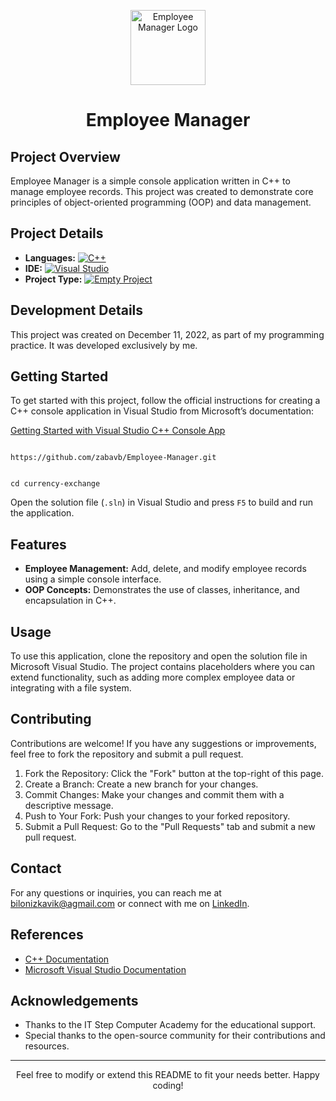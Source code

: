 <p align="center">
  <img src="https://img.icons8.com/fluency/100/console.png" alt="Employee Manager Logo" width="120" height="120">
</p>

<h1 align="center">Employee Manager</h1>

<h2>Project Overview</h2>
<p>Employee Manager is a simple console application written in C++ to manage employee records. This project was created to demonstrate core principles of object-oriented programming (OOP) and data management.</p>

<h2>Project Details</h2>
<ul>
  <li><strong>Languages:</strong> 
    <a href="https://learn.microsoft.com/en-us/cpp/" target="_blank">
      <img src="https://img.shields.io/badge/C++-00599C?style=flat&logo=c%2B%2B&logoColor=white" alt="C++">
    </a>
  </li>
  <li><strong>IDE:</strong> 
    <a href="https://visualstudio.microsoft.com/" target="_blank">
      <img src="https://img.shields.io/badge/Visual%20Studio-5C2D91?style=flat&logo=visual-studio&logoColor=white" alt="Visual Studio">
    </a>
  </li>
  <li><strong>Project Type:</strong> 
    <a href="https://learn.microsoft.com/en-us/cpp/build/vscpp-step-1-create?view=msvc-170" target="_blank">
      <img src="https://img.shields.io/badge/Empty%20Project-007ACC?style=flat&logo=windows-terminal&logoColor=white" alt="Empty Project">
    </a>
  </li>
</ul>

<h2>Development Details</h2>
<p>This project was created on December 11, 2022, as part of my programming practice. It was developed exclusively by me.</p>

<h2>Getting Started</h2>
<p>To get started with this project, follow the official instructions for creating a C++ console application in Visual Studio from Microsoft’s documentation:</p>
<a href="https://learn.microsoft.com/en-us/cpp/build/vscpp-step-0-installation?view=msvc-170" target="_blank">Getting Started with Visual Studio C++ Console App</a>

<pre><code>
https://github.com/zabavb/Employee-Manager.git
</code></pre>

<pre><code>
cd currency-exchange
</code></pre>

<p>Open the solution file (<code>.sln</code>) in Visual Studio and press <code>F5</code> to build and run the application.</p>

<h2>Features</h2>
<ul>
  <li><strong>Employee Management:</strong> Add, delete, and modify employee records using a simple console interface.</li>
  <li><strong>OOP Concepts:</strong> Demonstrates the use of classes, inheritance, and encapsulation in C++.</li>
</ul>

<h2>Usage</h2>
<p>To use this application, clone the repository and open the solution file in Microsoft Visual Studio. The project contains placeholders where you can extend functionality, such as adding more complex employee data or integrating with a file system.</p>

<h2>Contributing</h2>
<p>Contributions are welcome! If you have any suggestions or improvements, feel free to fork the repository and submit a pull request.</p>
<ol>
  <li>Fork the Repository: Click the "Fork" button at the top-right of this page.</li>
  <li>Create a Branch: Create a new branch for your changes.</li>
  <li>Commit Changes: Make your changes and commit them with a descriptive message.</li>
  <li>Push to Your Fork: Push your changes to your forked repository.</li>
  <li>Submit a Pull Request: Go to the "Pull Requests" tab and submit a new pull request.</li>
</ol>

<h2>Contact</h2>
<p>For any questions or inquiries, you can reach me at <a href="mailto:bilonizkavik@agmail.com">bilonizkavik@agmail.com</a> or connect with me on <a href="https://www.linkedin.com/in/viktor-bilonizhka" target="_blank">LinkedIn</a>.</p>

<h2>References</h2>
<ul>
  <li><a href="https://learn.microsoft.com/en-us/cpp/cpp/?view=msvc-170" target="_blank">C++ Documentation</a></li>
  <li><a href="https://learn.microsoft.com/en-us/visualstudio/" target="_blank">Microsoft Visual Studio Documentation</a></li>
</ul>

<h2>Acknowledgements</h2>
<ul>
  <li>Thanks to the IT Step Computer Academy for the educational support.</li>
  <li>Special thanks to the open-source community for their contributions and resources.</li>
</ul>

<hr>

<p align="center">Feel free to modify or extend this README to fit your needs better. Happy coding!</p>
